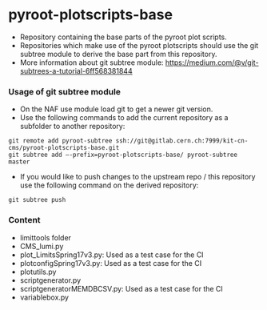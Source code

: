 # pyroot-plotscripts-base

* Repository containing the base parts of the pyroot plot scripts. 
* Repositories which make use of the pyroot plotscripts should use the git subtree module to derive the base part from this repository.
* More information about git subtree module: https://medium.com/@v/git-subtrees-a-tutorial-6ff568381844

### Usage of git subtree module
* On the NAF use module load git to get a newer git version.
* Use the following commands to add the current repository as a subfolder to another repository:
```
git remote add pyroot-subtree ssh://git@gitlab.cern.ch:7999/kit-cn-cms/pyroot-plotscripts-base.git
git subtree add —-prefix=pyroot-plotscripts-base/ pyroot-subtree master
```
* If you would like to push changes to the upstream repo / this repository use the following command on the derived repository:
```
git subtree push
```



### Content

* limittools folder
* CMS_lumi.py
* plot_LimitsSpring17v3.py: Used as a test case for the CI
* plotconfigSpring17v3.py: Used as a test case for the CI
* plotutils.py
* scriptgenerator.py
* scriptgeneratorMEMDBCSV.py: Used as a test case for the CI
* variablebox.py
